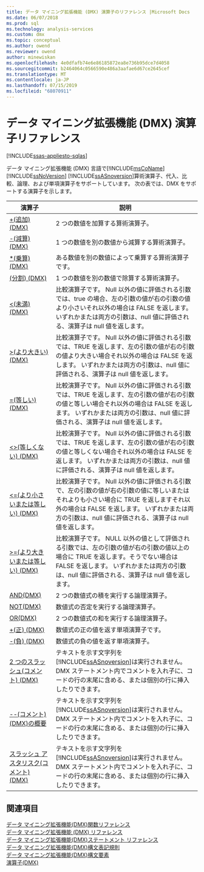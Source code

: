 ```yaml
---
title: データ マイニング拡張機能 (DMX) 演算子のリファレンス |Microsoft Docs
ms.date: 06/07/2018
ms.prod: sql
ms.technology: analysis-services
ms.custom: dmx
ms.topic: conceptual
ms.author: owend
ms.reviewer: owend
author: minewiskan
ms.openlocfilehash: 4e0dfafb74e6e86185872ea8e736b95dce7d4058
ms.sourcegitcommit: b2464064c0566590e486a3aafae6d67ce2645cef
ms.translationtype: MT
ms.contentlocale: ja-JP
ms.lasthandoff: 07/15/2019
ms.locfileid: "68070911"
---
```

# <a name="data-mining-extensions-dmx-operator-reference"></a>データ マイニング拡張機能 (DMX) 演算子リファレンス
[!INCLUDE[ssas-appliesto-sqlas](../includes/ssas-appliesto-sqlas.md)]

  データ マイニング拡張機能 (DMX) 言語で[!INCLUDE[msCoName](../includes/msconame-md.md)] [!INCLUDE[ssNoVersion](../includes/ssnoversion-md.md)] [!INCLUDE[ssASnoversion](../includes/ssasnoversion-md.md)]算術演算子、代入、比較、論理、および単項演算子をサポートしています。 次の表では、DMX をサポートする演算子を示します。  
  
|演算子|説明|  
|--------------|-----------------|  
|[+&#40;追加&#41; &#40;DMX&#41;](../dmx/add-dmx.md)|2 つの数値を加算する算術演算子。|  
|[-&#40;減算&#41; &#40;DMX&#41;](../dmx/subtract-dmx.md)|1 つの数値を別の数値から減算する算術演算子。|  
|[&#42;&#40;乗算&#41; &#40;DMX&#41;](../dmx/multiply-dmx.md)|ある数値を別の数値によって乗算する算術演算子です。|  
|[&#40;分割&#41; &#40;DMX&#41;](../dmx/divide-dmx.md)|1 つの数値を別の数値で除算する算術演算子。|  
|[&#60;&#40;未満&#41; &#40;DMX&#41;](../dmx/less-than-dmx.md)|比較演算子です。 Null 以外の値に評価される引数では、true の場合、左の引数の値が右の引数の値より小さいそれ以外の場合は FALSE を返します。 いずれかまたは両方の引数は、null 値に評価される、演算子は null 値を返します。|  
|[&#62;&#40;より大きい&#41; &#40;DMX&#41;](../dmx/greater-than-dmx.md)|比較演算子です。 Null 以外の値に評価される引数では、TRUE を返します、左の引数の値が右の引数の値より大きい場合それ以外の場合は FALSE を返します。 いずれかまたは両方の引数は、null 値に評価される、演算子は null 値を返します。|  
|[=&#40;等しい&#41; &#40;DMX&#41;](../dmx/equal-to-dmx.md)|比較演算子です。 Null 以外の値に評価される引数では、TRUE を返します、左の引数の値が右の引数の値と等しい場合それ以外の場合は FALSE を返します。 いずれかまたは両方の引数は、null 値に評価される、演算子は null 値を返します。|  
|[&#60;&#62;&#40;等しくない&#41; &#40;DMX&#41;](../dmx/not-equal-to-dmx.md)|比較演算子です。 Null 以外の値に評価される引数では、TRUE を返します、左の引数の値が右の引数の値と等しくない場合それ以外の場合は FALSE を返します。 いずれかまたは両方の引数は、null 値に評価される、演算子は null 値を返します。|  
|[&#60;=&#40;より小さいまたは等しい&#41; &#40;DMX&#41;](../dmx/less-than-or-equal-to-dmx.md)|比較演算子です。 Null 以外の値に評価される引数で、左の引数の値が右の引数の値に等しいまたはそれよりも小さい場合に TRUE を返しますそれ以外の場合は FALSE を返します。 いずれかまたは両方の引数は、null 値に評価される、演算子は null 値を返します。|  
|[&#62;=&#40;より大きいまたは等しい&#41; &#40;DMX&#41;](../dmx/greater-than-or-equal-to-dmx.md)|比較演算子です。 NULL 以外の値として評価される引数では、左の引数の値が右の引数の値以上の場合に TRUE を返します。そうでない場合は FALSE を返します。 いずれかまたは両方の引数は、null 値に評価される、演算子は null 値を返します。|  
|[AND&#40;DMX&#41;](../dmx/and-dmx.md)|2 つの数値式の積を実行する論理演算子。|  
|[NOT&#40;DMX&#41;](../dmx/not-dmx.md)|数値式の否定を実行する論理演算子。|  
|[OR&#40;DMX&#41;](../dmx/or-dmx.md)|2 つの数値式の和を実行する論理演算子。|  
|[+&#40;正&#41; &#40;DMX&#41;](../dmx/positive-dmx.md)|数値式の正の値を返す単項演算子です。|  
|[-&#40;負&#41; &#40;DMX&#41;](../dmx/negative-dmx.md)|数値式の負の値を返す単項演算子。|  
|[2 つのスラッシュ&#40;コメント&#41; &#40;DMX&#41;](../dmx/double-slash-comment-dmx.md)|テキストを示す文字列を[!INCLUDE[ssASnoversion](../includes/ssasnoversion-md.md)]は実行されません。 DMX ステートメント内でコメントを入れ子に、コードの行の末尾に含める、または個別の行に挿入したりできます。|  
|[--&#40;コメント&#41; &#40;DMX&#41;の概要](../dmx/comment-dmx-summary.md)|テキストを示す文字列を[!INCLUDE[ssASnoversion](../includes/ssasnoversion-md.md)]は実行されません。 DMX ステートメント内でコメントを入れ子に、コードの行の末尾に含める、または個別の行に挿入したりできます。|  
|[スラッシュ アスタリスク&#40;コメント&#41; &#40;DMX&#41;](../dmx/slash-star-comment-dmx.md)|テキストを示す文字列を[!INCLUDE[ssASnoversion](../includes/ssasnoversion-md.md)]は実行されません。 DMX ステートメント内でコメントを入れ子に、コードの行の末尾に含める、または個別の行に挿入したりできます。|  
  
## <a name="see-also"></a>関連項目  
 [データ マイニング拡張機能&#40;DMX&#41;関数リファレンス](../dmx/data-mining-extensions-dmx-function-reference.md)   
 [データ マイニング拡張機能 &#40;DMX&#41; リファレンス](../dmx/data-mining-extensions-dmx-reference.md)   
 [データ マイニング拡張機能&#40;DMX&#41;ステートメント リファレンス](../dmx/data-mining-extensions-dmx-statements.md)   
 [データ マイニング拡張機能&#40;DMX&#41;構文表記規則](../dmx/data-mining-extensions-dmx-syntax-conventions.md)   
 [データ マイニング拡張機能&#40;DMX&#41;構文要素](../dmx/data-mining-extensions-dmx-syntax-elements.md)   
 [演算子&#40;DMX&#41;](../dmx/operators-dmx.md)  
  
  
